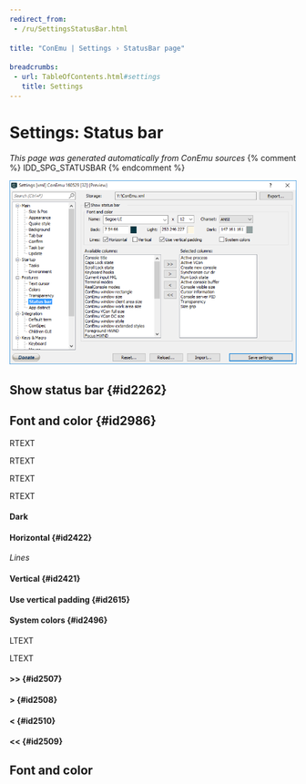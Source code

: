 ```yaml
---
redirect_from:
 - /ru/SettingsStatusBar.html

title: "ConEmu | Settings › StatusBar page"

breadcrumbs:
 - url: TableOfContents.html#settings
   title: Settings
---
```


# Settings: Status bar

*This page was generated automatically from ConEmu sources*
{% comment %} IDD_SPG_STATUSBAR {% endcomment %}

![ConEmu Settings: Status bar](/img/Settings-StatusBar.png)



## Show status bar  {#id2262}



## Font and color  {#id2986}



RTEXT



RTEXT



RTEXT



RTEXT



#### Dark






#### Horizontal  {#id2422}
*Lines*  


#### Vertical  {#id2421}


#### Use vertical padding  {#id2615}


#### System colors  {#id2496}










LTEXT



LTEXT

#### >>  {#id2507}


#### >  {#id2508}


#### <  {#id2510}




#### <<  {#id2509}






## Font and color





